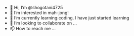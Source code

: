- 👋 Hi, I’m @shogotani4725
- 👀 I’m interested in mah-jong!
- 🌱 I’m currently learning coding. I have just started learning
- 💞️ I’m looking to collaborate on ...
- 📫 How to reach me ...

<!---
shogotani4725/shogotani4725 is a ✨ special ✨ repository because its `README.md` (this file) appears on your GitHub profile.
You can click the Preview link to take a look at your changes.
--->
